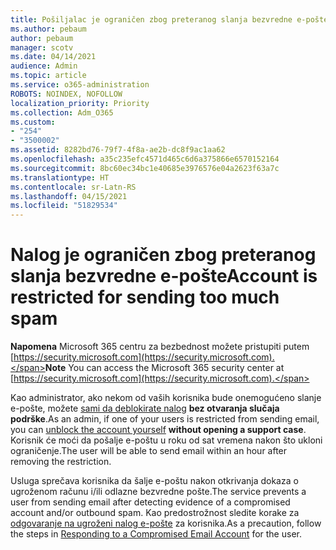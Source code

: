 ```yaml
---
title: Pošiljalac je ograničen zbog preteranog slanja bezvredne e-pošte
ms.author: pebaum
author: pebaum
manager: scotv
ms.date: 04/14/2021
audience: Admin
ms.topic: article
ms.service: o365-administration
ROBOTS: NOINDEX, NOFOLLOW
localization_priority: Priority
ms.collection: Adm_O365
ms.custom:
- "254"
- "3500002"
ms.assetid: 8282bd76-79f7-4f8a-ae2b-dc8f9ac1aa62
ms.openlocfilehash: a35c235efc4571d465c6d6a375866e6570152164
ms.sourcegitcommit: 8bc60ec34bc1e40685e3976576e04a2623f63a7c
ms.translationtype: HT
ms.contentlocale: sr-Latn-RS
ms.lasthandoff: 04/15/2021
ms.locfileid: "51829534"
---
```

# <a name="account-is-restricted-for-sending-too-much-spam"></a><span data-ttu-id="56fad-102">Nalog je ograničen zbog preteranog slanja bezvredne e-pošte</span><span class="sxs-lookup"><span data-stu-id="56fad-102">Account is restricted for sending too much spam</span></span>

<span data-ttu-id="56fad-103">**Napomena** Microsoft 365 centru za bezbednost možete pristupiti putem [https://security.microsoft.com](https://security.microsoft.com).</span><span class="sxs-lookup"><span data-stu-id="56fad-103">**Note** You can access the Microsoft 365 security center at [https://security.microsoft.com](https://security.microsoft.com).</span></span>

<span data-ttu-id="56fad-104">Kao administrator, ako nekom od vaših korisnika bude onemogućeno slanje e-pošte, možete [sami da deblokirate nalog](https://security.microsoft.com/?hash=/restrictedusers) **bez otvaranja slučaja podrške**.</span><span class="sxs-lookup"><span data-stu-id="56fad-104">As an admin, if one of your users is restricted from sending email, you can [unblock the account yourself](https://security.microsoft.com/?hash=/restrictedusers) **without opening a support case**.</span></span> <span data-ttu-id="56fad-105">Korisnik će moći da pošalje e-poštu u roku od sat vremena nakon što ukloni ograničenje.</span><span class="sxs-lookup"><span data-stu-id="56fad-105">The user will be able to send email within an hour after removing the restriction.</span></span>

<span data-ttu-id="56fad-106">Usluga sprečava korisnika da šalje e-poštu nakon otkrivanja dokaza o ugroženom računu i/ili odlazne bezvredne pošte.</span><span class="sxs-lookup"><span data-stu-id="56fad-106">The service prevents a user from sending email after detecting evidence of a compromised account and/or outbound spam.</span></span> <span data-ttu-id="56fad-107">Kao predostrožnost sledite korake za [odgovaranje na ugroženi nalog e-pošte](https://docs.microsoft.com/microsoft-365/security/office-365-security/responding-to-a-compromised-email-account) za korisnika.</span><span class="sxs-lookup"><span data-stu-id="56fad-107">As a precaution, follow the steps in [Responding to a Compromised Email Account](https://docs.microsoft.com/microsoft-365/security/office-365-security/responding-to-a-compromised-email-account) for the user.</span></span>
